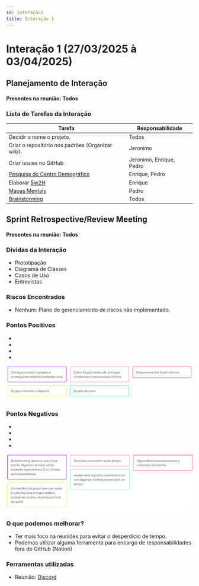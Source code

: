 ```yaml
---
id: interação1
title: Interação 1
---
```


# Interação 1 (27/03/2025 à 03/04/2025)


## Planejamento de Interação
#### Presentes na reunião: Todos

###  Lista de Tarefas da Interação

|Tarefa|Responsabilidade|
|---|----|
| Decidir o nome o projeto.|Todos|
| Criar o repositório nos padrões (Organizar wiki).| Jeronimo|
| Criar issues no GitHub| Jeronimo, Enrique, Pedro|
| [Pesquisa do Centro Demográfico](https://github.com/Projetos-de-Extensao/PBE_ADS_25.1_8001_ALPHA/blob/main/docs/base/pesquisa%20censo%20demografico.md)| Enrique, Pedro|
| Elaborar [5w2H](https://github.com/Projetos-de-Extensao/PBE_ADS_25.1_8001_ALPHA/blob/main/docs/base/5w2h.md) | Enrique|
| [Mapas Mentais](https://github.com/Projetos-de-Extensao/PBE_ADS_25.1_8001_ALPHA/blob/main/docs/base/mapa_mental.md) | Pedro|
| [Brainstorming](https://github.com/Projetos-de-Extensao/PBE_ADS_25.1_8001_ALPHA/blob/main/docs/base/Brainstorm.md) |Todos|

## Sprint Retrospective/Review Meeting

#### Presentes na reunião: Todos

### Dividas da Interação
- Prototipação
- Diagrama de Classes
- Casos de Uso
- Entrevistas

### Riscos Encontrados

- Nenhum: Plano de gerenciamento de riscos não implementado.


### Pontos Positivos

-
-
- 
-
![pontos positivos](../assets/Sprints/S1-positivos.png)

### Pontos Negativos

-
-
- 
-
![pontos negativos](../assets/Sprints/S1-negativos.png)

### O que podemos melhorar?
- Ter mais foco na reuniões para evitar o desperdício de tempo.
- Podemos utilizar alguma ferramenta para encargo de responsabilidades fora do GitHub (Notion)

### Ferramentas utilizadas

- Reunião: [Discord](https://discord.com/)
